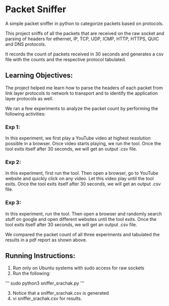 # Packet Sniffer
A simple packet sniffer in python to categorize packets based on protocols. 

This project sniffs of all the packets that are received on the raw socket and parsing of headers for ethernet, IP, TCP, UDP, ICMP, HTTP, HTTPS, QUIC and DNS protocols. 

It records the count of packets received in 30 seconds and generates a csv file with the counts and the respective protocol tabulated. 

## Learning Objectives: 
The project helped me learn how to parse the headers of each packet from link layer protocols to network to transport and to identify the application layer protocols as well. 

We ran a few experiments to analyze the packet count by performing the following activities:

### Exp 1: 
In this experiment, we first play a YouTube video at highest resolution possible in a browser. Once video starts playing, we run the tool. Once the tool exits itself after 30 seconds, we will get an output .csv file.

### Exp 2: 
In this experiment, first run the tool. Then open a browser, go to YouTube website and quickly click on any video. Let this video play until the tool exits. Once the tool exits itself after 30 seconds, we will get an output .csv file.

### Exp 3: 
In this experiment, run the tool. Then open a browser and randomly search stuff on google and open different websites until the tool exits. Once the tool exits itself after 30 seconds, we will get an output .csv file.

We compared the packet count of all three experiments and tabulated the results in a pdf report as shown above. 

## Running Instructions:

1. Run only on Ubuntu systems with sudo access for raw sockets 
2. Run the following: 

''' sudo python3 sniffer_srachak.py '''

3. Notice that a sniffer_srachak.csv is generated 
4. vi sniffer_srachak.csv for results. 

